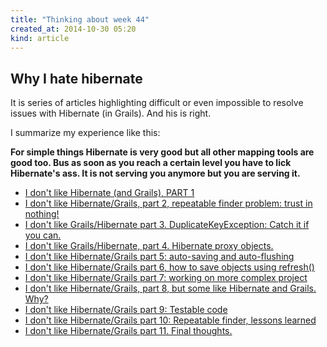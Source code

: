 ```yaml
---
title: "Thinking about week 44"
created_at: 2014-10-30 05:20
kind: article
---
```


## Why I hate hibernate

It is series of articles highlighting difficult or even impossible to resolve issues with Hibernate (in Grails). And his is right.

I summarize my experience like this:

__For simple things Hibernate is very good but all other mapping tools are good too. Bus as soon as you reach a certain level you have to lick Hibernate's ass. It is not serving you anymore but you are serving it.__

- [I don't like Hibernate (and Grails), PART 1 ](http://rpeszek.blogspot.com/2014/08/i-dont-like-hibernate-and-grails-part-1.html)
- [I don't like Hibernate/Grails, part 2, repeatable finder problem: trust in nothing! ](http://rpeszek.blogspot.com/2014/08/i-dont-like-hibernategrails-part-2.html)
- [I don't like Grails/Hibernate part 3. DuplicateKeyException: Catch it if you can. ](http://rpeszek.blogspot.com/2014/08/i-dont-like-grailshibernate-part-3.html)
- [I don't like Grails/Hibernate, part 4. Hibernate proxy objects. ](http://rpeszek.blogspot.com/2014/08/i-dont-like-grailshibernat-part-4.html)
- [I don't like Hibernate/Grails part 5: auto-saving and auto-flushing ](http://rpeszek.blogspot.com/2014/08/i-dont-like-hibernategrails-part-5-auto.html)
- [I don't like Hibernate/Grails part 6, how to save objects using refresh() ](http://rpeszek.blogspot.com/2014/09/i-dont-like-hibernategrails-part-6-how.html)
- [I don't like Hibernate/Grails part 7: working on more complex project ](http://rpeszek.blogspot.com/2014/09/i-dont-like-hibernategrails-part-7.html)
- [I don't like Hibernate/Grails, part 8, but some like Hibernate and Grails. Why? ](http://rpeszek.blogspot.com/2014/10/i-dont-like-hibernategrails-part-8-but.html)
- [I don't like Hibernate/Grails part 9: Testable code ](http://rpeszek.blogspot.com/2014/10/i-dont-like-hibernategrails-part-9.html)
- [I don't like Hibernate/Grails part 10: Repeatable finder, lessons learned ](http://rpeszek.blogspot.com/2014/10/i-dont-like-hibernategrails-part-10.html)
- [I don't like Hibernate/Grails part 11. Final thoughts.](http://rpeszek.blogspot.com/2014/10/i-dont-like-hibernategrails-part-11_31.html)
